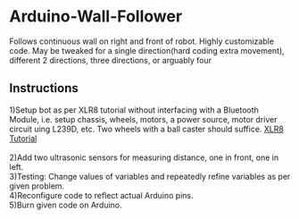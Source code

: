 # Arduino-Wall-Follower
Follows continuous wall on right and front of robot. Highly customizable code. May be tweaked for a single direction(hard coding extra movement), different 2 directions, three directions, or arguably four

## Instructions
1)Setup bot as per XLR8 tutorial without interfacing with a Bluetooth Module, i.e. setup chassis, wheels, motors, a power source, motor driver circuit uing L239D, etc. Two wheels with a ball caster should suffice. [XLR8 Tutorial](https://stab-iitb.org/robotics-club/tutorials/XLR8/) <br><br>
2)Add two ultrasonic sensors for measuring distance, one in front, one in left. <br>
3)Testing: Change values of variables and repeatedly refine variables as per given problem. <br>
4)Reconfigure code to reflect actual Arduino pins. <br>
5)Burn given code on Arduino.
